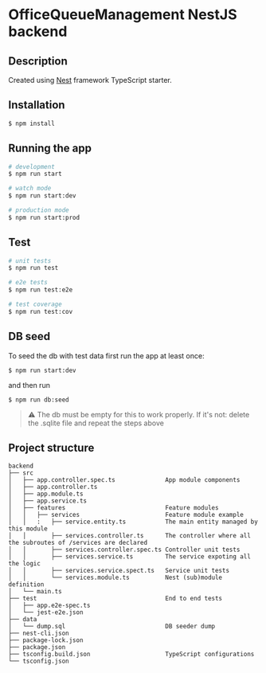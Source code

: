 # OfficeQueueManagement NestJS backend

## Description

Created using [Nest](https://github.com/nestjs/nest) framework TypeScript starter.

## Installation

```bash
$ npm install
```

## Running the app

```bash
# development
$ npm run start

# watch mode
$ npm run start:dev

# production mode
$ npm run start:prod
```

## Test

```bash
# unit tests
$ npm run test

# e2e tests
$ npm run test:e2e

# test coverage
$ npm run test:cov
```

## DB seed

To seed the db with test data first run the app at least once:

```shell
$ npm run start:dev
```

and then run

```shell
$ npm run db:seed
```

> ⚠️ The db must be empty for this to work properly. If it's not: delete the .sqlite file and repeat the steps above

## Project structure

```
backend
├── src
│   ├── app.controller.spec.ts              App module components
│   ├── app.controller.ts
│   ├── app.module.ts
│   ├── app.service.ts
│   ├── features                            Feature modules
│   │   ├── services                        Feature module example
│   │   :   ├── service.entity.ts           The main entity managed by this module
│   │       ├── services.controller.ts      The controller where all the subroutes of /services are declared
│   │       ├── services.controller.spec.ts Controller unit tests
│   │       ├── services.service.ts         The service expoting all the logic
│   │       ├── services.service.spect.ts   Service unit tests
│   │       └── services.module.ts          Nest (sub)module definition
│   └── main.ts
├── test                                    End to end tests
│   ├── app.e2e-spec.ts
│   └── jest-e2e.json
├── data
│   └── dump.sql                            DB seeder dump
├── nest-cli.json
├── package-lock.json
├── package.json
├── tsconfig.build.json                     TypeScript configurations
└── tsconfig.json
```
